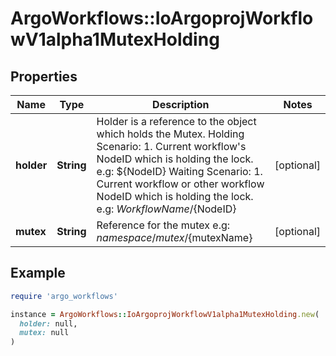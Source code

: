 # ArgoWorkflows::IoArgoprojWorkflowV1alpha1MutexHolding

## Properties

| Name | Type | Description | Notes |
| ---- | ---- | ----------- | ----- |
| **holder** | **String** | Holder is a reference to the object which holds the Mutex. Holding Scenario:   1. Current workflow&#39;s NodeID which is holding the lock.      e.g: ${NodeID} Waiting Scenario:   1. Current workflow or other workflow NodeID which is holding the lock.      e.g: ${WorkflowName}/${NodeID} | [optional] |
| **mutex** | **String** | Reference for the mutex e.g: ${namespace}/mutex/${mutexName} | [optional] |

## Example

```ruby
require 'argo_workflows'

instance = ArgoWorkflows::IoArgoprojWorkflowV1alpha1MutexHolding.new(
  holder: null,
  mutex: null
)
```

